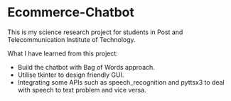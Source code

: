 # Ecommerce-Chatbot
This is my science research project for students in Post and Telecommunication Institute of Technology.

What I have learned from this project:
  - Build the chatbot with Bag of Words approach.
  - Utilise tkinter to design friendly GUI.
  - Integrating some APIs such as speech_recognition and pyttsx3 to deal with speech to text problem and vice versa. 
